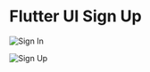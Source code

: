 # Flutter UI Sign Up

![Sign In](https://i.imgur.com/pYsEqmR.jpg)

![Sign Up](https://i.imgur.com/hxerepv.jpg)
